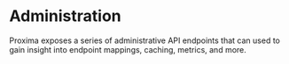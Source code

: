 # Administration

Proxima exposes a series of administrative API endpoints that can used to gain insight into endpoint mappings, caching, metrics, and more.

